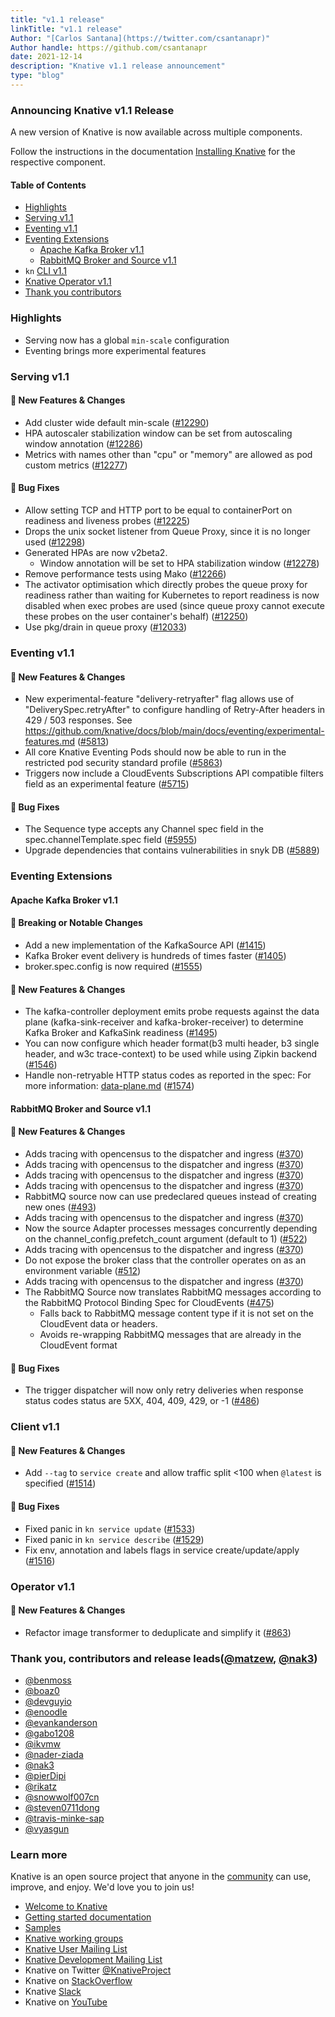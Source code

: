 ```yaml
---
title: "v1.1 release"
linkTitle: "v1.1 release"
Author: "[Carlos Santana](https://twitter.com/csantanapr)"
Author handle: https://github.com/csantanapr
date: 2021-12-14
description: "Knative v1.1 release announcement"
type: "blog"
---
```



### Announcing Knative v1.1 Release

A new version of Knative is now available across multiple components.

Follow the instructions in the documentation
[Installing Knative](https://knative.dev/docs/admin/install/) for the respective component.

#### Table of Contents
- [Highlights](#highlights)
- [Serving v1.1](#serving-v11)
- [Eventing v1.1](#eventing-v11)
- [Eventing Extensions](#eventing-extensions)
    - [Apache Kafka Broker v1.1](#apache-kafka-broker-v11)
    - [RabbitMQ Broker and Source v1.1](#rabbitmq-broker-and-source-v11)
- `kn` [CLI v1.1](#client-v11)
- [Knative Operator v1.1](#operator-v11)
- [Thank you contributors](#thank-you-contributors)


### Highlights

- Serving now has a global `min-scale` configuration
- Eventing brings more experimental features


### Serving v1.1

<!-- Original notes are here: https://github.com/knative/serving/releases/tag/knative-v1.1.0 -->

#### 💫 New Features & Changes

- Add cluster wide default min-scale ([#12290](https://github.com/knative/serving/pull/12290))
- HPA autoscaler stabilization window can be set from autoscaling window annotation ([#12286](https://github.com/knative/serving/pull/12286))
- Metrics with names other than "cpu" or "memory" are allowed as pod custom metrics ([#12277](https://github.com/knative/serving/pull/12277))

#### 🐞 Bug Fixes

- Allow setting TCP and HTTP port to be equal to containerPort on readiness and liveness probes ([#12225](https://github.com/knative/serving/pull/12225))
- Drops the unix socket listener from Queue Proxy, since it is no longer used ([#12298](https://github.com/knative/serving/pull/12298))
- Generated HPAs are now v2beta2.
    - Window annotation will be set to HPA stabilization window ([#12278](https://github.com/knative/serving/pull/12278))
- Remove performance tests using Mako ([#12266](https://github.com/knative/serving/pull/12266))
- The activator optimisation which directly probes the queue proxy for readiness rather than waiting for Kubernetes to report readiness is now disabled when exec probes are used (since queue proxy cannot execute these probes on the user container's behalf) ([#12250](https://github.com/knative/serving/pull/12250))
- Use pkg/drain in queue proxy ([#12033](https://github.com/knative/serving/pull/12033))

### Eventing v1.1

<!-- Original notes are here: https://github.com/knative/eventing/releases/tag/knative-v1.1.0 -->

#### 💫 New Features & Changes

- New experimental-feature "delivery-retryafter" flag allows use of "DeliverySpec.retryAfter" to configure handling of Retry-After headers in 429 / 503 responses. See https://github.com/knative/docs/blob/main/docs/eventing/experimental-features.md ([#5813](https://github.com/knative/eventing/pull/5813))
- All core Knative Eventing Pods should now be able to run in the restricted pod security standard profile ([#5863](https://github.com/knative/eventing/pull/5863))
- Triggers now include a CloudEvents Subscriptions API compatible filters field as an experimental feature ([#5715](https://github.com/knative/eventing/pull/5715))

#### 🐞 Bug Fixes

- The Sequence type accepts any Channel spec field in the spec.channelTemplate.spec field ([#5955](https://github.com/knative/eventing/pull/5955))
- Upgrade dependencies that contains vulnerabilities in snyk DB ([#5889](https://github.com/knative/eventing/pull/5889))

### Eventing Extensions

#### Apache Kafka Broker v1.1

<!-- Original notes are here: https://github.com/knative-sandbox/eventing-kafka-broker/releases/tag/knative-v1.1.0 -->

#### 🚨 Breaking or Notable Changes

- Add a new implementation of the KafkaSource API ([#1415](https://github.com/knative-sandbox/eventing-kafka-broker/pull/1415))
- Kafka Broker event delivery is hundreds of times faster ([#1405](https://github.com/knative-sandbox/eventing-kafka-broker/pull/1405))
- broker.spec.config is now required ([#1555](https://github.com/knative-sandbox/eventing-kafka-broker/pull/1555))

#### 💫 New Features & Changes

- The kafka-controller deployment emits probe requests against the data plane (kafka-sink-receiver and kafka-broker-receiver) to determine Kafka Broker and KafkaSink readiness ([#1495](https://github.com/knative-sandbox/eventing-kafka-broker/pull/1495))
- You can now configure which header format(b3 multi header, b3 single header, and w3c trace-context) to be used while using Zipkin backend ([#1546](https://github.com/knative-sandbox/eventing-kafka-broker/pull/1546))
- Handle non-retryable HTTP status codes as reported in the spec:
For more information: [data-plane.md](https://github.com/knative/specs/blob/c348f501de9eb998b4fd010c54d9127033ee41be/specs/eventing/data-plane.md#event-acknowledgement-and-delivery-retry) ([#1574](https://github.com/knative-sandbox/eventing-kafka-broker/pull/1574))


#### RabbitMQ Broker and Source v1.1

<!-- Original notes are here: https://github.com/knative-sandbox/eventing-rabbitmq/releases/tag/knative-v1.1.0 -->


#### 💫 New Features & Changes

- Adds tracing with opencensus to the dispatcher and ingress ([#370](https://github.com/knative-sandbox/eventing-rabbitmq/pull/370))
- Adds tracing with opencensus to the dispatcher and ingress ([#370](https://github.com/knative-sandbox/eventing-rabbitmq/pull/370))
- Adds tracing with opencensus to the dispatcher and ingress ([#370](https://github.com/knative-sandbox/eventing-rabbitmq/pull/370))
- Adds tracing with opencensus to the dispatcher and ingress ([#370](https://github.com/knative-sandbox/eventing-rabbitmq/pull/370))
- RabbitMQ source now can use predeclared queues instead of creating new ones ([#493](https://github.com/knative-sandbox/eventing-rabbitmq/pull/493))
- Adds tracing with opencensus to the dispatcher and ingress ([#370](https://github.com/knative-sandbox/eventing-rabbitmq/pull/370))
- Now the source Adapter processes messages concurrently depending on the channel_config.prefetch_count argument (default to 1) ([#522](https://github.com/knative-sandbox/eventing-rabbitmq/pull/522))
- Adds tracing with opencensus to the dispatcher and ingress ([#370](https://github.com/knative-sandbox/eventing-rabbitmq/pull/370))
- Do not expose the broker class that the controller operates on as an environment variable ([#512](https://github.com/knative-sandbox/eventing-rabbitmq/pull/512))
- Adds tracing with opencensus to the dispatcher and ingress ([#370](https://github.com/knative-sandbox/eventing-rabbitmq/pull/370))
- The RabbitMQ Source now translates RabbitMQ messages according to the RabbitMQ Protocol Binding Spec for CloudEvents ([#475](https://github.com/knative-sandbox/eventing-rabbitmq/pull/475))
  - Falls back to RabbitMQ message content type if it is not set on the CloudEvent data or headers.
  - Avoids re-wrapping RabbitMQ messages that are already in the CloudEvent format

#### 🐞 Bug Fixes

- The trigger dispatcher will now only retry deliveries when response status codes status are 5XX, 404, 409, 429, or -1 ([#486](https://github.com/knative-sandbox/eventing-rabbitmq/pull/486))

### Client v1.1

<!-- Original notes are here: https://github.com/knative/client/blob/main/CHANGELOG.adoc#v110-2021-12-14 -->

#### 💫 New Features & Changes

- Add `--tag` to `service create` and allow traffic split <100 when `@latest` is specified ([#1514](https://github.com/knative/client/pull/1514))

#### 🐞 Bug Fixes

- Fixed panic in `kn service update` ([#1533](https://github.com/knative/client/pull/1533))
- Fixed panic in `kn service describe` ([#1529](https://github.com/knative/client/pull/1529))
- Fix env, annotation and labels flags in service create/update/apply ([#1516](https://github.com/knative/client/pull/1516))

### Operator v1.1

<!-- Original notes are here: https://github.com/knative/operator/releases/tag/knative-v1.1.0   -->

#### 💫 New Features & Changes

- Refactor image transformer to deduplicate and simplify it ([#863](https://github.com/knative/operator/pull/863))

### Thank you, contributors and release leads([@matzew](https://github.com/matzew), [@nak3](https://github.com/nak3))

- [@benmoss](https://github.com/benmoss)
- [@boaz0](https://github.com/boaz0)
- [@devguyio](https://github.com/devguyio)
- [@enoodle](https://github.com/enoodle)
- [@evankanderson](https://github.com/evankanderson)
- [@gabo1208](https://github.com/gabo1208)
- [@ikvmw](https://github.com/ikvmw)
- [@nader-ziada](https://github.com/nader-ziada)
- [@nak3](https://github.com/nak3)
- [@pierDipi](https://github.com/pierDipi)
- [@rikatz](https://github.com/rikatz)
- [@snowwolf007cn](https://github.com/snowwolf007cn)
- [@steven0711dong](https://github.com/steven0711dong)
- [@travis-minke-sap](https://github.com/travis-minke-sap)
- [@vyasgun](https://github.com/vyasgun)



### Learn more

Knative is an open source project that anyone in the [community](https://knative.dev/docs/community/) can use, improve, and enjoy. We'd love you to join us!

- [Welcome to Knative](https://knative.dev/docs)
- [Getting started documentation](https://knative.dev/docs/getting-started)
- [Samples](https://knative.dev/docs/samples)
- [Knative working groups](https://github.com/knative/community/blob/main/working-groups/WORKING-GROUPS.md)
- [Knative User Mailing List](https://groups.google.com/forum/#!forum/knative-users)
- [Knative Development Mailing List](https://groups.google.com/forum/#!forum/knative-dev)
- Knative on Twitter [@KnativeProject](https://twitter.com/KnativeProject)
- Knative on [StackOverflow](https://stackoverflow.com/questions/tagged/knative)
- Knative [Slack](https://slack.knative.dev)
- Knative on [YouTube](https://www.youtube.com/channel/UCq7cipu-A1UHOkZ9fls1N8A)
